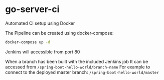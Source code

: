 # go-server-ci
Automated CI setup using Docker

The Pipeline can be created using docker-compose:
```bash
docker-compose up -d
```
Jenkins will accessible from port 80

When a branch has been built with the included Jenkins job
It can be accessed from `/spring-boot-hello-world/branch-name`
For example to connect to the deployed master branch:
`/spring-boot-hello-world/master`
